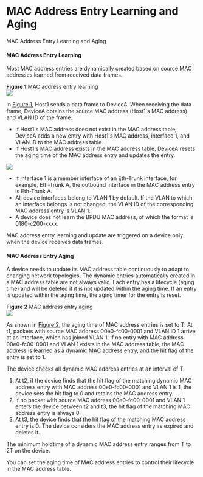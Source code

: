 MAC Address Entry Learning and Aging
====================================

MAC Address Entry Learning and Aging

#### MAC Address Entry Learning

Most MAC address entries are dynamically created based on source MAC addresses learned from received data frames.

**Figure 1** MAC address entry learning  
![](figure/en-us_image_0000001176664499.png)

In [Figure 1](#EN-US_CONCEPT_0000001130624936__dc_fig_100601), Host1 sends a data frame to DeviceA. When receiving the data frame, DeviceA obtains the source MAC address (Host1's MAC address) and VLAN ID of the frame.

* If Host1's MAC address does not exist in the MAC address table, DeviceA adds a new entry with Host1's MAC address, interface 1, and VLAN ID to the MAC address table.
* If Host1's MAC address exists in the MAC address table, DeviceA resets the aging time of the MAC address entry and updates the entry.

![](public_sys-resources/note_3.0-en-us.png) 

* If interface 1 is a member interface of an Eth-Trunk interface, for example, Eth-Trunk A, the outbound interface in the MAC address entry is Eth-Trunk A.
* All device interfaces belong to VLAN 1 by default. If the VLAN to which an interface belongs is not changed, the VLAN ID of the corresponding MAC address entry is VLAN 1.
* A device does not learn the BPDU MAC address, of which the format is 0180-c200-xxxx.

MAC address entry learning and update are triggered on a device only when the device receives data frames.


#### MAC Address Entry Aging

A device needs to update its MAC address table continuously to adapt to changing network topologies. The dynamic entries automatically created in a MAC address table are not always valid. Each entry has a lifecycle (aging time) and will be deleted if it is not updated within the aging time. If an entry is updated within the aging time, the aging timer for the entry is reset.

**Figure 2** MAC address entry aging  
![](figure/en-us_image_0000001176744415.png)

As shown in [Figure 2](#EN-US_CONCEPT_0000001130624936__fig4201181211719), the aging time of MAC address entries is set to T. At t1, packets with source MAC address 00e0-fc00-0001 and VLAN ID 1 arrive at an interface, which has joined VLAN 1. If no entry with MAC address 00e0-fc00-0001 and VLAN 1 exists in the MAC address table, the MAC address is learned as a dynamic MAC address entry, and the hit flag of the entry is set to 1.

The device checks all dynamic MAC address entries at an interval of T.

1. At t2, if the device finds that the hit flag of the matching dynamic MAC address entry with MAC address 00e0-fc00-0001 and VLAN 1 is 1, the device sets the hit flag to 0 and retains the MAC address entry.
2. If no packet with source MAC address 00e0-fc00-0001 and VLAN 1 enters the device between t2 and t3, the hit flag of the matching MAC address entry is always 0.
3. At t3, the device finds that the hit flag of the matching MAC address entry is 0. The device considers the MAC address entry as expired and deletes it.

The minimum holdtime of a dynamic MAC address entry ranges from T to 2T on the device.

You can set the aging time of MAC address entries to control their lifecycle in the MAC address table.